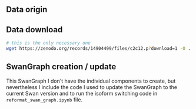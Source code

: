 ## Data origin


## Data download
```bash
# this is the only necessary one
wget https://zenodo.org/records/14904499/files/c2c12.p?download=1 -O ../data/5xfad.p
```

## SwanGraph creation / update

This SwanGraph I don't have the individual components to create, but nevertheless I include the code I used to update the SwanGraph to the current Swan version and to run the isoform switching code in `reformat_swan_graph.ipynb` file.

## 
